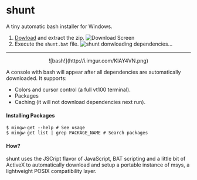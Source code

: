 shunt
=====

A tiny automatic bash installer for Windows.

 1. [Dowload](https://github.com/alganet/shunt/archive/master.zip) and extract the zip.
    ![Download Screen](http://i.imgur.com/uuUUFjf.png)
 2. Execute the `shunt.bat` file.
 	![shunt donwloading dependencies...](http://i.imgur.com/y5k3JxA.png)
---

<center>![bash!](http://i.imgur.com/KlAY4VN.png)</center>

A console with bash will appear after all dependencies are
automatically downloaded. It supports:

 - Colors and cursor control (a full vt100 terminal).
 - Packages
 - Caching (it will not download dependencies next run).

#### Installing Packages

	$ mingw-get --help # See usage
	$ mingw-get list | grep PACKAGE_NAME # Search packages

#### How?

shunt uses the JSCript flavor of JavaScript, BAT scripting and a little
bit of ActiveX to automatically download and setup a portable instance
of msys, a lightweight POSIX compatibility layer.
